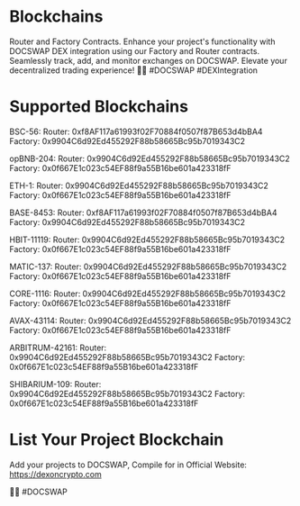 # Blockchains
Router and Factory Contracts.
Enhance your project's functionality with DOCSWAP DEX integration using our Factory and Router contracts. Seamlessly track, add, and monitor exchanges on DOCSWAP. Elevate your decentralized trading experience! 🚀🔗 #DOCSWAP #DEXIntegration

# Supported Blockchains
BSC-56:
Router:
0xf8AF117a61993f02F70884f0507f87B653d4bBA4
Factory:
0x9904C6d92Ed455292F88b58665Bc95b7019343C2

opBNB-204:
Router:
0x9904C6d92Ed455292F88b58665Bc95b7019343C2
Factory:
0x0f667E1c023c54EF88f9a55B16be601a423318fF

ETH-1:
Router:
0x9904C6d92Ed455292F88b58665Bc95b7019343C2
Factory:
0x0f667E1c023c54EF88f9a55B16be601a423318fF

BASE-8453:
Router:
0xf8AF117a61993f02F70884f0507f87B653d4bBA4
Factory:
0x9904C6d92Ed455292F88b58665Bc95b7019343C2

HBIT-11119:
Router:
0x9904C6d92Ed455292F88b58665Bc95b7019343C2
Factory:
0x0f667E1c023c54EF88f9a55B16be601a423318fF

MATIC-137:
Router:
0x9904C6d92Ed455292F88b58665Bc95b7019343C2
Factory:
0x0f667E1c023c54EF88f9a55B16be601a423318fF

CORE-1116:
Router:
0x9904C6d92Ed455292F88b58665Bc95b7019343C2
Factory:
0x0f667E1c023c54EF88f9a55B16be601a423318fF

AVAX-43114:
Router:
0x9904C6d92Ed455292F88b58665Bc95b7019343C2
Factory:
0x0f667E1c023c54EF88f9a55B16be601a423318fF

ARBITRUM-42161:
Router:
0x9904C6d92Ed455292F88b58665Bc95b7019343C2
Factory:
0x0f667E1c023c54EF88f9a55B16be601a423318fF

SHIBARIUM-109:
Router:
0x9904C6d92Ed455292F88b58665Bc95b7019343C2
Factory:
0x0f667E1c023c54EF88f9a55B16be601a423318fF

# List Your Project Blockchain
Add your projects to DOCSWAP, Compile for in Official Website: https://dexoncrypto.com


🚀🌐 #DOCSWAP

